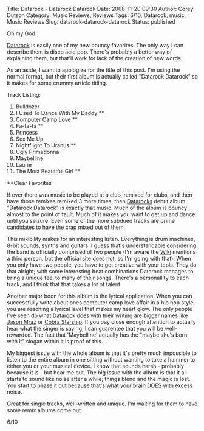 Title: Datarock - Datarock Datarock
Date: 2008-11-20 09:30
Author: Corey Dutson
Category: Music Reviews, Reviews
Tags: 6/10, Datarock, music, Music Reviews
Slug: datarock-datarock-datarock
Status: published

Oh my God.

[Datarock](http://www.datarockmusic.com/ "Datarock") is easily one of my
new bouncy favorites. The only way I can describe them is disco acid
pop. There's probably a better way of explaining them, but that'll work
for lack of the creation of new words.

As an aside, I want to apologize for the title of this post. I'm using
the normal format, but their first album is actually called "Datarock
Datarock" so it makes for some crummy article titling.

<!--more-->

<div class="albumCover">

</div>

<span class="trackListing">Track Listing:</span>

1.  Bulldozer
2.  I Used To Dance With My Daddy \*\*
3.  Computer Camp Love \*\*
4.  Fa-fa-fa \*\*
5.  Princess
6.  Sex Me Up
7.  Nightflight To Uranus \*\*
8.  Ugly Primadonna
9.  Maybelline
10. Laurie
11. The Most Beautiful Girl \*\*

\*\*Clear Favorites

If ever there was music to be played at a club, remixed for clubs, and
then have those remixes remixed 3 more times, then
[Datarocks](http://www.datarockmusic.com/ "Datarock") debut album
"Datarock Datarock" is exactly that music. Much of the album is bouncy
almost to the point of fault. Much of it makes you want to get up and
dance until you seizure. Even some of the more subdued tracks are prime
candidates to have the crap mixed out of them.

This mixibility makes for an interesting listen. Everything is drum
machines, 8-bit sounds, synths and guitars. I guess that's
understandable considering the band is officially comprised of two
people (I'm aware the
[Wiki](http://en.wikipedia.org/wiki/Datarock "Wikipedia: Datarock")
mentions a third person, but the official site does not, so I'm going
with that). When you only have two people, you have to get creative with
your tools. They do that alright; with some interesting beat
combinations Datarock manages to bring a unique feel to many of their
songs. There's a personallity to each track, and I think that that takes
a lot of talent.

Another major boon for this album is the lyrical application. When you
can successfully write about ones computer camp love affair in a hip hop
style, you are reaching a lyrical level that makes my heart glow. The
only people I've seen do what
[Datarock](http://www.datarockmusic.com/ "Datarock") does with their
writing are bigger names like [Jason
Mraz](http://www.jasonmraz.com/ "Jason Mraz") or [Cobra
Starship](http://www.cobrastarship.com/ "Cobra Starship"). If you pay
close enough attention to actually hear what the singer is saying, I can
guarentee that you will be well-rewarded. The fact that 'Maybelline'
actually has the "maybe she's born with it" slogan within it is proof of
this.

My biggest issue with the whole album is that it's pretty much
impossible to listen to the entire album in one sitting without wanting
to take a hammer to either you or your musical device. I know that
sounds harsh - probably because it is - but hear me out. The big issue
with the album is that it all starts to sound like noise after a while;
things blend and the magic is lost. You start to phase it out because
that's what your brain DOES with excess noise.

Great for single tracks, well-written and unique. I'm waiting for them
to have some remix albums come out.

6/10
